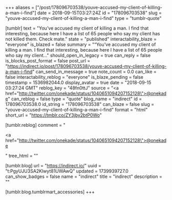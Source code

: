 +++
aliases = ["/post/178096703538/youve-accused-my-client-of-killing-a-man-i-find"]
date = 2018-09-15T03:27:24Z
id = "178096703538"
slug = "youve-accused-my-client-of-killing-a-man-i-find"
type = "tumblr-quote"

[tumblr]
text = "You&rsquo;ve accused my client of killing a man. I find that interesting, because here I have a list of 65 people who say my client has not killed them. Check mate."
state = "published"
interactability_blaze = "everyone"
is_blazed = false
summary = "“You’ve accused my client of killing a man. I find that interesting, because here I have a list of 65 people who say my client..."
should_open_in_legacy = true
can_reply = false
is_blocks_post_format = false
post_url = "https://indirect.io/post/178096703538/youve-accused-my-client-of-killing-a-man-i-find"
can_send_in_message = true
note_count = 0.0
can_like = false
interactability_reblog = "everyone"
is_blaze_pending = false
timestamp = 1536982044.0
display_avatar = true
date = "2018-09-15 03:27:24 GMT"
reblog_key = "48fn0ttJ"
source = "<a href=\"http://twitter.com/onekade/status/1040651094207152128\">@onekade</a>"
can_reblog = false
type = "quote"
blog_name = "indirect"
id = 178096703538.0
id_string = "178096703538"
can_blaze = false
slug = "youve-accused-my-client-of-killing-a-man-i-find"
format = "html"
short_url = "https://tmblr.co/ZY3jby2btP0Wo"

[tumblr.reblog]
comment = "<p><a href=\"http://twitter.com/onekade/status/1040651094207152128\">@onekade</a></p>"
tree_html = ""

[tumblr.blog]
url = "https://indirect.io/"
uuid = "t:PgyUJU3SA2Klwyt81UWAwQ"
updated = 1739939727.0
can_show_badges = false
name = "indirect"
title = "indirect"
description = ""

[tumblr.blog.tumblrmart_accessories]
+++
